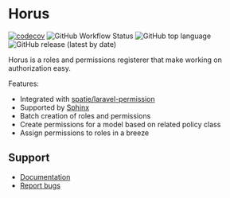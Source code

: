 # Horus

[![codecov](https://codecov.io/gh/hans-thomas/horus/branch/master/graph/badge.svg?token=X1D6I0JLSZ)](https://codecov.io/gh/hans-thomas/horus)
![GitHub Workflow Status](https://img.shields.io/github/actions/workflow/status/hans-thomas/horus/php.yml)
![GitHub top language](https://img.shields.io/github/languages/top/hans-thomas/horus)
![GitHub release (latest by date)](https://img.shields.io/github/v/release/hans-thomas/horus)

Horus is a roles and permissions registerer that make working on authorization easy.

Features:

- Integrated with [spatie/laravel-permission](https://github.com/spatie/laravel-permission)
- Supported by [Sphinx](https://github.com/hans-thomas/sphinx)
- Batch creation of roles and permissions
- Create permissions for a model based on related policy class
- Assign permissions to roles in a breeze

Support
-------

- [Documentation]()
- [Report bugs](https://github.com/hans-thomas/horus/issues)
